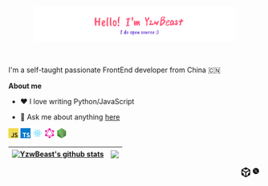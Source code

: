 <p align="center"><a href="https://yzwbeast.github.io/"><img width="80%" alt="Hello, I'm Anurag. I do open source!" src="./assets/gh-readme-header.png" /></a></p>

<br />

I'm a self-taught passionate FrontEnd developer from China 🇨🇳

**About me**


- ❤️ I love writing Python/JavaScript

- 💬 Ask me about anything [here](https://github.com/yzwbeast/yzwbeast/issues)

<code><img height="20" alt="javascript" src="https://raw.githubusercontent.com/github/explore/80688e429a7d4ef2fca1e82350fe8e3517d3494d/topics/javascript/javascript.png"></code>
<code><img height="20" alt="typescript" src="https://raw.githubusercontent.com/github/explore/80688e429a7d4ef2fca1e82350fe8e3517d3494d/topics/typescript/typescript.png"></code>
<code><img height="20" alt="react" src="https://raw.githubusercontent.com/github/explore/80688e429a7d4ef2fca1e82350fe8e3517d3494d/topics/react/react.png"></code>
<code><img height="20" alt="graphql" src="https://raw.githubusercontent.com/github/explore/5c058a388828bb5fde0bcafd4bc867b5bb3f26f3/topics/graphql/graphql.png"></code>
<code><img height="20" alt="nodejs" src="https://raw.githubusercontent.com/github/explore/80688e429a7d4ef2fca1e82350fe8e3517d3494d/topics/nodejs/nodejs.png"></code>    


| <a href="https://github.com/yzwbeast/yzwbeast.github.io"><img align="center" src="https://github-readme-stats.vercel.app/api?username=yzwbeast&show_icons=true&include_all_commits=true&theme=buefy&hide_border=true" alt="YzwBeast's github stats" /></a> | <a href="https://github.com/yzwbeast/yzwbeast.github.io"><img align="center" src="https://github-readme-stats.vercel.app/api/top-langs/?username=yzwbeast&layout=compact&theme=buefy&hide_border=true" /></a> |
| ------------- | ------------- |


<a href="https://twitter.com/yzwbeast">
  <img align="right" alt="Yzw Beast | Twitter" width="21px" src="https://raw.githubusercontent.com/yzwbeast/yzwbeast/master/assets/x.svg" />
</a>
<a href="https://codesandbox.io/u/yzwbeast">
  <img align="right" alt="Yzw Beast | CodeSandbox" width="20px" src="https://raw.githubusercontent.com/yzwbeast/yzwbeast/master/assets/codesandbox.svg" />
</a>
